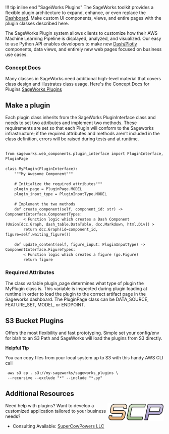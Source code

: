 !!! tip inline end "SageWorks Plugins"
    The SageWorks toolkit provides a flexible plugin architecture to expand, enhance, or even replace the [Dashboard](../aws_setup/dashboard_stack.md). Make custom UI components, views, and entire pages with the plugin classes described here.

The SageWorks Plugin system allows clients to customize how their AWS Machine Learning Pipeline is displayed, analyzed, and visualized. Our easy to use Python API enables developers to make new [Dash/Plotly](https://plotly.com/) components, data views, and entirely new web pages focused on business use cases.

### Concept Docs
Many classes in SageWorks need additional high-level material that covers class design and illustrates class usage. Here's the Concept Docs for Plugins [SageWorks Plugins](https://docs.google.com/presentation/d/1sByTnZa24lY6d4INRMm7OHmQndIZmLbTxOyTeAJol20/edit?usp=sharing)

## Make a plugin

Each plugin class inherits from the SageWorks PluginInterface class and needs to set two attributes and implement two methods. These requirements are set so that each Plugin will conform to the Sageworks infrastructure; if the required attributes and methods aren’t included in the class definition, errors will be raised during tests and at runtime.

```

from sageworks.web_components.plugin_interface import PluginInterface, PluginPage

class MyPlugin(PluginInterface):
    """My Awesome Component"""

    # Initialize the required attributes"""
    plugin_page = PluginPage.MODEL
    plugin_input_type = PluginInputType.MODEL
    
    # Implement the two methods
    def create_component(self, component_id: str) -> ComponentInterface.ComponentTypes:
        < Function logic which creates a Dash Component (Union[dcc.Graph, dash_table.DataTable, dcc.Markdown, html.Div]) >
        return dcc.Graph(id=component_id, figure=self.waiting_figure())

    def update_content(self, figure_input: PluginInputType) -> ComponentInterface.FigureTypes:
        < Function logic which creates a figure (go.Figure) 
        return figure
```
  



### Required Attributes

The class variable plugin_page determines what type of plugin the MyPlugin class is. This variable is inspected during plugin loading at runtime in order to load the plugin to the correct artifact page in the Sageworks dashboard. The PluginPage class can be DATA_SOURCE, FEATURE_SET, MODEL, or ENDPOINT.

## S3 Bucket Plugins
Offers the most flexibility and fast prototyping. Simple set your config/env for  blah to an S3 Path and SageWorks will load the plugins from S3 directly.

**Helpful Tip**

You can copy files from your local system up to S3 with this handy AWS CLI call

```
 aws s3 cp . s3://my-sageworks/sageworks_plugins \
 --recursive --exclude "*" --include "*.py"
```
 

## Additional Resources

<img align="right" src="../images/scp.png" width="180">

Need help with plugins? Want to develop a customized application tailored to your business needs?

- Consulting Available: [SuperCowPowers LLC](https://www.supercowpowers.com)
